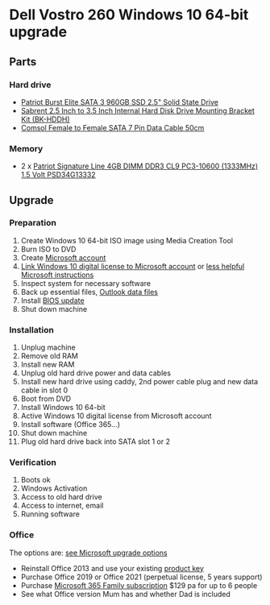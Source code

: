 # Dell Vostro 260 Windows 10 64-bit upgrade

## Parts

### Hard drive
- [Patriot Burst Elite SATA 3 960GB SSD 2.5" Solid State Drive](https://www.amazon.com.au/gp/product/B08LKNLF7K/ref=ppx_yo_dt_b_asin_title_o00_s01?ie=UTF8&psc=1)
- [Sabrent 2.5 Inch to 3.5 Inch Internal Hard Disk Drive Mounting Bracket Kit (BK-HDDH)](https://www.amazon.com.au/gp/product/B00G57BN1M/ref=ppx_yo_dt_b_asin_title_o00_s00?ie=UTF8&psc=1)
- [Comsol Female to Female SATA 7 Pin Data Cable 50cm](https://www.officeworks.com.au/shop/officeworks/p/comsol-female-to-female-sata-7-pin-data-cable-50cm-cosdc050)

### Memory
- 2 x [Patriot Signature Line 4GB DIMM DDR3 CL9 PC3-10600 (1333MHz) 1.5 Volt PSD34G13332](https://www.amazon.com.au/gp/product/B003GSLDJ0/ref=ppx_yo_dt_b_asin_title_o00_s00?ie=UTF8&psc=1)

## Upgrade

### Preparation

1. Create Windows 10 64-bit ISO image using Media Creation Tool
2. Burn ISO to DVD
3. Create [Microsoft account](https://support.microsoft.com/en-us/account-billing/sign-in-to-your-microsoft-account-dashboard-2ffedaca-6e1b-bc18-f28c-58539e1cb6d3)
4. [Link Windows 10 digital license to Microsoft account](https://www.windowscentral.com/how-link-your-windows-10-product-key-microsoft-account) or [less helpful Microsoft instructions](https://support.microsoft.com/en-us/windows/reactivating-windows-10-after-a-hardware-change-2c0e962a-f04c-145b-6ead-fb3fc72b6665)
5. Inspect system for necessary software
6. Back up essential files, [Outlook data files](https://support.microsoft.com/en-us/office/introduction-to-outlook-data-files-pst-and-ost-222eaf92-a995-45d9-bde2-f331f60e2790)
7. Install [BIOS update](https://www.dell.com/support/home/en-aw/drivers/driversdetails?driverid=5r4nt&oscode=w864&productcode=vostro-260)
8. Shut down machine

### Installation

1. Unplug machine
2. Remove old RAM
3. Install new RAM
4. Unplug old hard drive power and data cables
5. Install new hard drive using caddy, 2nd power cable plug and new data cable in slot 0
6. Boot from DVD
7. Install Windows 10 64-bit
8. Active Windows 10 digital license from Microsoft account
9. Install software (Office 365...)
10. Shut down machine
11. Plug old hard drive back into SATA slot 1 or 2

### Verification

1. Boots ok
2. Windows Activation
3. Access to old hard drive
4. Access to internet, email
5. Running software

### Office

The options are: [see Microsoft upgrade options](https://support.microsoft.com/en-us/office/how-do-i-upgrade-office-ee68f6cf-422f-464a-82ec-385f65391350)
- Reinstall Office 2013 and use your existing [product key](https://support.microsoft.com/en-us/office/using-product-keys-with-office-12a5763a-d45c-4685-8c95-a44500213759)
- Purchase Office 2019 or Office 2021 (perpetual license, 5 years support)
- Purchase [Microsoft 365 Family subscription](https://www.microsoft.com/en-au/microsoft-365/buy/compare-all-microsoft-365-products) $129 pa for up to 6 people
- See what Office version Mum has and whether Dad is included
